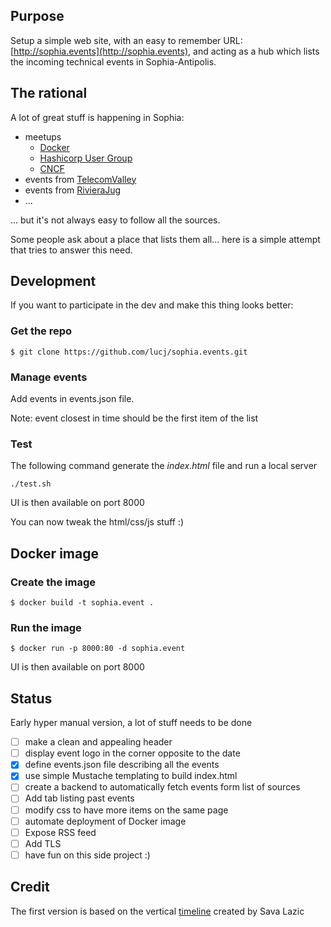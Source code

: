 ## Purpose

Setup a simple web site, with an easy to remember URL: [http://sophia.events](http://sophia.events), and acting as a hub which lists the incoming technical events in Sophia-Antipolis.

## The rational

A lot of great stuff is happening in Sophia:

- meetups
  - [Docker](meetup.com/fr-FR/Docker-Nice)
  - [Hashicorp User Group](https://www.meetup.com/fr-FR/Sophia-Antipolis-HashiCorp-User-Group)
  - [CNCF](https://www.meetup.com/fr-FR/CNCF-Cloud-Native-Computing-Sophia-Antipolis/)
- events from [TelecomValley](https://telecomvalley.fr)
- events from [RivieraJug](http://rivierajug.org)
- ...

... but it's not always easy to follow all the sources.

Some people ask about a place that lists them all...  here is a simple attempt that tries to answer this need.

## Development

If you want to participate in the dev and make this thing looks better:

### Get the repo

```
$ git clone https://github.com/lucj/sophia.events.git
```

### Manage events

Add events in events.json file.

Note: event closest in time should be the first item of the list

### Test

The following command generate the _index.html_ file and run a local server

```
./test.sh
```

UI is then available on port 8000

You can now tweak the html/css/js stuff :)

## Docker image

### Create the image

```
$ docker build -t sophia.event .
```

### Run the image

```
$ docker run -p 8000:80 -d sophia.event
```

UI is then available on port 8000

## Status

Early hyper manual version, a lot of stuff needs to be done

- [ ] make a clean and appealing header
- [ ] display event logo in the corner opposite to the date
- [x] define events.json file describing all the events
- [x] use simple Mustache templating to build index.html
- [ ] create a backend to automatically fetch events form list of sources
- [ ] Add tab listing past events
- [ ] modify css to have more items on the same page
- [ ] automate deployment of Docker image
- [ ] Expose RSS feed
- [ ] Add TLS
- [ ] have fun on this side project :)

## Credit

The first version is based on the vertical [timeline](http://codepen.io/savalazic/pen/QKwERN) created by Sava Lazic
